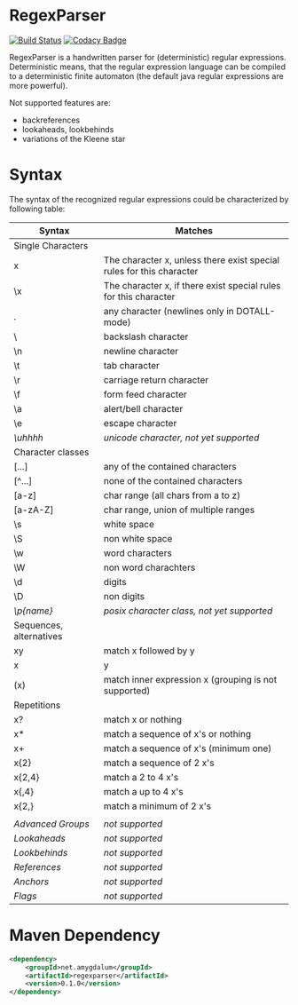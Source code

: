 RegexParser
===========
[![Build Status](https://api.travis-ci.org/almondtools/regexparser.svg)](https://travis-ci.org/almondtools/regexparser)
[![Codacy Badge](https://api.codacy.com/project/badge/Grade/f0c7c7d7f71844cca78b10c956a1f2b4)](https://www.codacy.com/project/almondtools/regexparser/dashboard?utm_source=github.com&utm_medium=referral&utm_content=almondtools/regexparser&utm_campaign=Badge_Grade_Dashboard)

RegexParser is a handwritten parser for (deterministic) regular expressions. Deterministic means, that the regular expression language can be compiled to a deterministic finite automaton (the default java regular expressions are more powerful).

Not supported features are:
* backreferences
* lookaheads, lookbehinds
* variations of the Kleene star

Syntax
======
The syntax of the recognized regular expressions could be characterized by following table:

| Syntax                  | Matches                                                              |
| ----------------------- |----------------------------------------------------------------------|
| Single Characters       |                                                                      |
| x                       | The character x, unless there exist special rules for this character |
| \x                      | The character x, if there exist special rules for this character     |
| .                       | any character (newlines only in DOTALL-mode)                         |
| \\                      | backslash character                                                  |
| \n                      | newline character                                                    |
| \t                      | tab character                                                        |
| \r                      | carriage return character                                            |
| \f                      | form feed character                                                  |
| \a                      | alert/bell character                                                 |
| \e                      | escape character                                                     |
| *\uhhhh*                | *unicode character, not yet supported*                               |
| Character classes       |                                                                      |
| [...]                   | any of the contained characters                                      |
| [^...]                  | none of the contained characters                                     |
| [a-z]                   | char range (all chars from a to z)                                   |
| [a-zA-Z]                | char range, union of multiple ranges                                 |
| \s                      | white space                                                          |
| \S                      | non white space                                                      |
| \w                      | word characters                                                      |
| \W                      | non word charachters                                                 |
| \d                      | digits                                                               |
| \D                      | non digits                                                           |
| *\p{name}*              | *posix character class, not yet supported*                           |
| Sequences, alternatives |                                                                      |
| xy                      | match x followed by y                                                |
| x|y                     | match x or y                                                         |
| (x)                     | match inner expression x (grouping is not supported)                 |
| Repetitions             |                                                                      |
| x?                      | match x or nothing                                                   |
| x*                      | match a sequence of x's or nothing                                   |
| x+                      | match a sequence of x's (minimum one)                                |
| x{2}                    | match a sequence of 2 x's                                            |
| x{2,4}                  | match a 2 to 4 x's                                                   |
| x{,4}                   | match a up to 4 x's                                                  |
| x{2,}                   | match a minimum of 2 x's                                             |
|                         |                                                                      |
| *Advanced Groups*       | *not supported*                                                      |
| *Lookaheads*            | *not supported*                                                      |
| *Lookbehinds*           | *not supported*                                                      |
| *References*            | *not supported*                                                      |
| *Anchors*               | *not supported*                                                      |
| *Flags*                 | *not supported*                                                      |

Maven Dependency
================

```xml
<dependency>
    <groupId>net.amygdalum</groupId>
    <artifactId>regexparser</artifactId>
    <version>0.1.0</version>
</dependency>
```